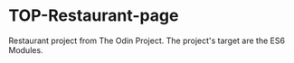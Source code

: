 # TOP-Restaurant-page

Restaurant project from The Odin Project. The project's target are the ES6 Modules.
